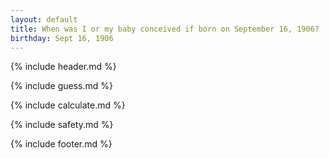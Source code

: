 ```yaml
---
layout: default
title: When was I or my baby conceived if born on September 16, 1906?
birthday: Sept 16, 1906
---
```


{% include header.md %}

{% include guess.md %}

{% include calculate.md %}

{% include safety.md %}

{% include footer.md %}



